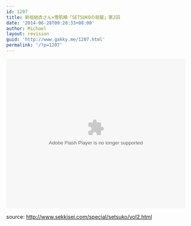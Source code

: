 ```yaml
---
id: 1207
title: 新垣結衣さん×雪肌精「SETSUKOの部屋」第2回
date: '2014-06-28T09:20:33+08:00'
author: Michael
layout: revision
guid: 'http://www.gakky.me/1207.html'
permalink: '/?p=1207'
---
```


<embed allowfullscreen="allowfullscreen" allowscriptaccess="always" height="400" src="http://www.tudou.com/v/vUX1C88JAGs/&bid=05&rpid=51229674&resourceId=51229674_05_05_99/v.swf" type="application/x-shockwave-flash" width="480" wmode="opaque"></embed>

source: <http://www.sekkisei.com/special/setsuko/vol2.html>